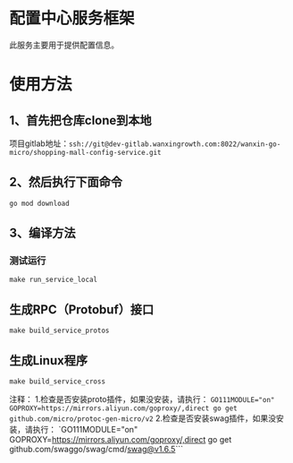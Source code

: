 # 配置中心服务框架
此服务主要用于提供配置信息。
# 使用方法

## 1、首先把仓库clone到本地
项目gitlab地址：`ssh://git@dev-gitlab.wanxingrowth.com:8022/wanxin-go-micro/shopping-mall-config-service.git`

## 2、然后执行下面命令
`go mod download`

## 3、编译方法

### 测试运行

```shell script
make run_service_local
```

## 生成RPC（Protobuf）接口

```shell script
make build_service_protos
```

## 生成Linux程序

```shell script
make build_service_cross
```

注释：
1.检查是否安装proto插件，如果没安装，请执行：
`GO111MODULE="on" GOPROXY=https://mirrors.aliyun.com/goproxy/,direct go get github.com/micro/protoc-gen-micro/v2`
2.检查是否安装swag插件，如果没安装，请执行：
`GO111MODULE="on" GOPROXY=https://mirrors.aliyun.com/goproxy/,direct go get github.com/swaggo/swag/cmd/swag@v1.6.5```